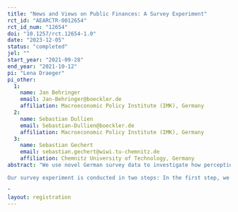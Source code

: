 ```yaml
---
title: "News and Views on Public Finances: A Survey Experiment"
rct_id: "AEARCTR-0012654"
rct_id_num: "12654"
doi: "10.1257/rct.12654-1.0"
date: "2023-12-05"
status: "completed"
jel: ""
start_year: "2021-09-28"
end_year: "2021-10-12"
pi: "Lena Draeger"
pi_other:
  1:
    name: Jan Behringer
    email: Jan-Behringer@boeckler.de
    affiliation: Macroeconomic Policy Institute (IMK), Germany
  2:
    name: Sebastian Dullien
    email: Sebastian-Dullien@boeckler.de
    affiliation: Macroeconomic Policy Institute (IMK), Germany
  3:
    name: Sebastian Gechert
    email: sebastian.gechert@wiwi.tu-chemnitz.de
    affiliation: Chemnitz University of Technology, Germany
abstract: "We use novel German survey data to investigate how perceptions and information about public finances influence attitudes towards public debt and fiscal rules. The study is conducted in an online survey with about 3.800 Germans, where the sample is chosen to be representative of the overall population. 
Our survey experiment is conducted in two steps: In the first step, we randomly split the sample into three groups. The control group receives no anchor, whereas the debt-anchor groupand the interest-anchor group are informed about one historical value of the German debt-to-GDP or interest-to-tax-revenue ratio, respectively. In the second step of the experiment, we randomly provide information on the time series of the German debt-to-GDP or interest-to-tax-revenue ratios up to the most recently available year. Within these treatment groups, some respondents previously received the anchor, and some did not. After the information treatment, we measure respondents' views on public debt, on public investment and on the design of the debt brake.
"
layout: registration
---
```


